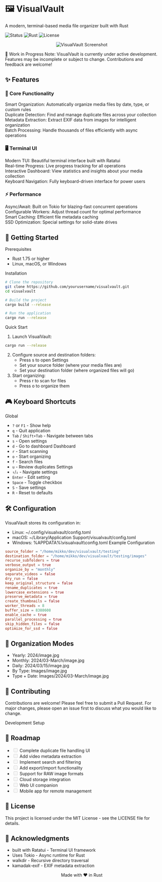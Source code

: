 # 🖼️ VisualVault
A modern, terminal-based media file organizer built with Rust

<img alt="Status" src="https://img.shields.io/badge/Status-Work in Progress-yellow">
<img alt="Rust" src="https://img.shields.io/badge/Rust-1.88-orange">
<img alt="License" src="https://img.shields.io/badge/License-MIT-blue">
<p align="center"> <img src="https://via.placeholder.com/800x400/1a1a2e/16213e?text=VisualVault+Terminal+UI" alt="VisualVault Screenshot" /> </p>
🚧 Work in Progress
Note: VisualVault is currently under active development. Features may be incomplete or subject to change. Contributions and feedback are welcome!

## ✨ Features
### 🎯 Core Functionality
Smart Organization: Automatically organize media files by date, type, or custom rules  
Duplicate Detection: Find and manage duplicate files across your collection  
Metadata Extraction: Extract EXIF data from images for intelligent organization  
Batch Processing: Handle thousands of files efficiently with async operations  
### 🖥️ Terminal UI
Modern TUI: Beautiful terminal interface built with Ratatui  
Real-time Progress: Live progress tracking for all operations  
Interactive Dashboard: View statistics and insights about your media collection  
Keyboard Navigation: Fully keyboard-driven interface for power users  
### ⚡ Performance
Async/Await: Built on Tokio for blazing-fast concurrent operations  
Configurable Workers: Adjust thread count for optimal performance  
Smart Caching: Efficient file metadata caching  
SSD Optimization: Special settings for solid-state drives  

## 🚀 Getting Started
Prerequisites
 * Rust 1.75 or higher
 * Linux, macOS, or Windows

Installation

```bash
# Clone the repository
git clone https://github.com/yourusername/visualvault.git
cd visualvault

# Build the project
cargo build --release

# Run the application
cargo run --release
```

Quick Start
 1. Launch VisualVault:
```bash
cargo run --release
```

 2. Configure source and destination folders:
    * Press s to open Settings
    * Set your source folder (where your media files are)
    * Set your destination folder (where organized files will go)
 3. Start organizing:
    * Press r to scan for files
    * Press o to organize them

## 🎮 Keyboard Shortcuts
Global
 * `?` or `F1` - Show help
 * `q` - Quit application
 * `Tab` / `Shift+Tab` - Navigate between tabs
 * `s` - Open settings
 * `d` - Go to dashboard
Dashboard
 * `r` - Start scanning
 * `o` - Start organizing
 * `f` - Search files
 * `u` - Review duplicates
Settings
 * `↑`/`↓` - Navigate settings
 * `Enter` - Edit setting
 * `Space` - Toggle checkbox
 * `S` - Save settings
 * `R` - Reset to defaults

## 🛠️ Configuration
VisualVault stores its configuration in:

 * Linux: ~/.config/visualvault/config.toml
 * macOS: ~/Library/Application Support/visualvault/config.toml
 * Windows: %APPDATA%\visualvault\config.toml
Example Configuration
```toml
source_folder = "/home/mikko/dev/visualvault/testing"
destination_folder = "/home/mikko/dev/visualvault/testing/images"
recurse_subfolders = true
verbose_output = true
organize_by = "monthly"
separate_videos = false
dry_run = false
keep_original_structure = false
rename_duplicates = true
lowercase_extensions = true
preserve_metadata = true
create_thumbnails = false
worker_threads = 8
buffer_size = 8388608
enable_cache = true
parallel_processing = true
skip_hidden_files = false
optimize_for_ssd = false
```
## 📂 Organization Modes
 * Yearly: 2024/image.jpg
 * Monthly: 2024/03-March/image.jpg
 * Daily: 2024/03/15/image.jpg
 * By Type: Images/image.jpg
 * Type + Date: Images/2024/03-March/image.jpg
##  🤝 Contributing
Contributions are welcome! Please feel free to submit a Pull Request. For major changes, please open an issue first to discuss what you would like to change.

Development Setup
## 📝 Roadmap
 * <input disabled="" type="checkbox"> Complete duplicate file handling UI
 * <input disabled="" type="checkbox"> Add video metadata extraction
 * <input disabled="" type="checkbox"> Implement search and filtering
 * <input disabled="" type="checkbox"> Add export/import functionality
 * <input disabled="" type="checkbox"> Support for RAW image formats
 * <input disabled="" type="checkbox"> Cloud storage integration
 * <input disabled="" type="checkbox"> Web UI companion
 * <input disabled="" type="checkbox"> Mobile app for remote management

## 📄 License
This project is licensed under the MIT License - see the LICENSE file for details.

## 🙏 Acknowledgments
 * built with Ratatui - Terminal UI framework
 * Uses Tokio - Async runtime for Rust
 * walkdir - Recursive directory traversal
 * kamadak-exif - EXIF metadata extraction
<p align="center"> Made with ❤️ in Rust </p>